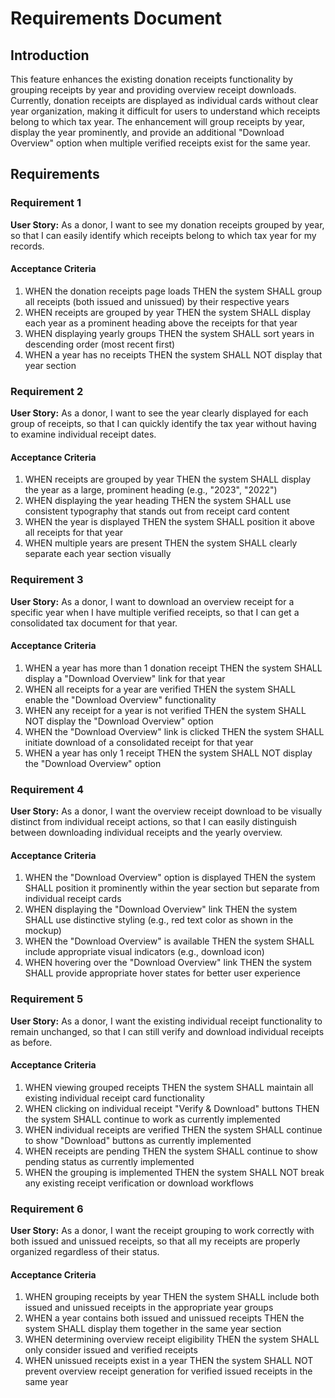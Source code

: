# Requirements Document

## Introduction

This feature enhances the existing donation receipts functionality by grouping receipts by year and providing overview receipt downloads. Currently, donation receipts are displayed as individual cards without clear year organization, making it difficult for users to understand which receipts belong to which tax year. The enhancement will group receipts by year, display the year prominently, and provide an additional "Download Overview" option when multiple verified receipts exist for the same year.

## Requirements

### Requirement 1

**User Story:** As a donor, I want to see my donation receipts grouped by year, so that I can easily identify which receipts belong to which tax year for my records.

#### Acceptance Criteria

1. WHEN the donation receipts page loads THEN the system SHALL group all receipts (both issued and unissued) by their respective years
2. WHEN receipts are grouped by year THEN the system SHALL display each year as a prominent heading above the receipts for that year
3. WHEN displaying yearly groups THEN the system SHALL sort years in descending order (most recent first)
4. WHEN a year has no receipts THEN the system SHALL NOT display that year section

### Requirement 2

**User Story:** As a donor, I want to see the year clearly displayed for each group of receipts, so that I can quickly identify the tax year without having to examine individual receipt dates.

#### Acceptance Criteria

1. WHEN receipts are grouped by year THEN the system SHALL display the year as a large, prominent heading (e.g., "2023", "2022")
2. WHEN displaying the year heading THEN the system SHALL use consistent typography that stands out from receipt card content
3. WHEN the year is displayed THEN the system SHALL position it above all receipts for that year
4. WHEN multiple years are present THEN the system SHALL clearly separate each year section visually

### Requirement 3

**User Story:** As a donor, I want to download an overview receipt for a specific year when I have multiple verified receipts, so that I can get a consolidated tax document for that year.

#### Acceptance Criteria

1. WHEN a year has more than 1 donation receipt THEN the system SHALL display a "Download Overview" link for that year
2. WHEN all receipts for a year are verified THEN the system SHALL enable the "Download Overview" functionality
3. WHEN any receipt for a year is not verified THEN the system SHALL NOT display the "Download Overview" option
4. WHEN the "Download Overview" link is clicked THEN the system SHALL initiate download of a consolidated receipt for that year
5. WHEN a year has only 1 receipt THEN the system SHALL NOT display the "Download Overview" option

### Requirement 4

**User Story:** As a donor, I want the overview receipt download to be visually distinct from individual receipt actions, so that I can easily distinguish between downloading individual receipts and the yearly overview.

#### Acceptance Criteria

1. WHEN the "Download Overview" option is displayed THEN the system SHALL position it prominently within the year section but separate from individual receipt cards
2. WHEN displaying the "Download Overview" link THEN the system SHALL use distinctive styling (e.g., red text color as shown in the mockup)
3. WHEN the "Download Overview" is available THEN the system SHALL include appropriate visual indicators (e.g., download icon)
4. WHEN hovering over the "Download Overview" link THEN the system SHALL provide appropriate hover states for better user experience

### Requirement 5

**User Story:** As a donor, I want the existing individual receipt functionality to remain unchanged, so that I can still verify and download individual receipts as before.

#### Acceptance Criteria

1. WHEN viewing grouped receipts THEN the system SHALL maintain all existing individual receipt card functionality
2. WHEN clicking on individual receipt "Verify & Download" buttons THEN the system SHALL continue to work as currently implemented
3. WHEN individual receipts are verified THEN the system SHALL continue to show "Download" buttons as currently implemented
4. WHEN receipts are pending THEN the system SHALL continue to show pending status as currently implemented
5. WHEN the grouping is implemented THEN the system SHALL NOT break any existing receipt verification or download workflows

### Requirement 6

**User Story:** As a donor, I want the receipt grouping to work correctly with both issued and unissued receipts, so that all my receipts are properly organized regardless of their status.

#### Acceptance Criteria

1. WHEN grouping receipts by year THEN the system SHALL include both issued and unissued receipts in the appropriate year groups
2. WHEN a year contains both issued and unissued receipts THEN the system SHALL display them together in the same year section
3. WHEN determining overview receipt eligibility THEN the system SHALL only consider issued and verified receipts
4. WHEN unissued receipts exist in a year THEN the system SHALL NOT prevent overview receipt generation for verified issued receipts in the same year